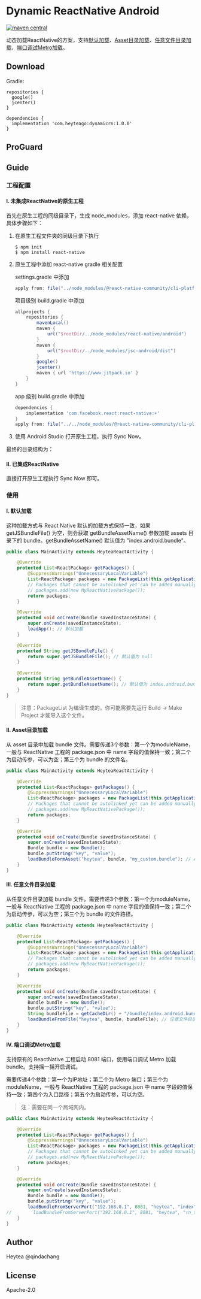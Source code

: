 # Dynamic ReactNative Android

[![maven central](https://img.shields.io/badge/maven_central-1.0.0-green)]()

动态加载ReactNative的方案，支持[默认加载](#ⅰ-默认加载)、[Asset目录加载](#ⅱ-asset目录加载)、[任意文件目录加载](#ⅲ-任意文件目录加载)、[端口调试Metro加载](#ⅳ-端口调试metro加载)。

## Download

Gradle:

```
repositories {
  google()
  jcenter()
}

dependencies {
  implementation 'com.heyteago:dynamicrn:1.0.0'
}
```

## ProGuard


## Guide

### 工程配置

#### Ⅰ. 未集成ReactNative的原生工程

首先在原生工程的同级目录下，生成 node_modules，添加 react-native 依赖，具体步骤如下：

1. 在原生工程文件夹的同级目录下执行

	```shell
	$ npm init
	$ npm install react-native
	```
2. 原生工程中添加 react-native gradle 相关配置

	settings.gradle 中添加
	
	```gradle
	apply from: file("../node_modules/@react-native-community/cli-platform-android/native_modules.gradle"); applyNativeModulesSettingsGradle(settings)
	```
	项目级别 build.gradle 中添加
	
	```gradle
    allprojects {
        repositories {
            mavenLocal()
            maven {
                url("$rootDir/../node_modules/react-native/android")
            }
            maven {
                url("$rootDir/../node_modules/jsc-android/dist")
            }
            google()
            jcenter()
            maven { url 'https://www.jitpack.io' }
        }
    }
	```
	app 级别 build.gradle 中添加
	
	```gradle
	dependencies {
		implementation 'com.facebook.react:react-native:+'
	}
    apply from: file("../../node_modules/@react-native-community/cli-platform-android/native_modules.gradle"); applyNativeModulesAppBuildGradle(project)
	```
3. 使用 Android Studio 打开原生工程，执行 Sync Now。

最终的目录结构为：



#### Ⅱ. 已集成ReactNative

直接打开原生工程执行 Sync Now 即可。

### 使用

#### Ⅰ. 默认加载

这种加载方式与 React Native 默认的加载方式保持一致，如果 getJSBundleFile() 为空，则会获取 getBundleAssetName() 参数加载 assets 目录下的 bundle。getBundleAssetName() 默认值为 "index.android.bundle"。

```java
public class MainActivity extends HeyteaReactActivity {

    @Override
    protected List<ReactPackage> getPackages() {
        @SuppressWarnings("UnnecessaryLocalVariable")
        List<ReactPackage> packages = new PackageList(this.getApplication()).getPackages();
        // Packages that cannot be autolinked yet can be added manually here, for example:
        // packages.add(new MyReactNativePackage());
        return packages;
    }

    @Override
    protected void onCreate(Bundle savedInstanceState) {
        super.onCreate(savedInstanceState);
        loadApp(); // 默认加载
    }

    @Override
    protected String getJSBundleFile() {
        return super.getJSBundleFile(); // 默认值为 null
    }
    
    @Override
    protected String getBundleAssetName() {
        return super.getBundleAssetName(); // 默认值为 index.android.bundle
    }
}
```

> 注意：PackageList 为编译生成的，你可能需要先运行 Build -> Make Project 才能导入这个文件。

#### Ⅱ. Asset目录加载

从 asset 目录中加载 bundle 文件。需要传递3个参数：第一个为moduleName，一般与 ReactNative 工程的 package.json 中 name 字段的值保持一致；第二个为启动传参，可以为空；第三个为 bundle 的文件名。

```java
public class MainActivity extends HeyteaReactActivity {

    @Override
    protected List<ReactPackage> getPackages() {
        @SuppressWarnings("UnnecessaryLocalVariable")
        List<ReactPackage> packages = new PackageList(this.getApplication()).getPackages();
        // Packages that cannot be autolinked yet can be added manually here, for example:
        // packages.add(new MyReactNativePackage());
        return packages;
    }

    @Override
    protected void onCreate(Bundle savedInstanceState) {
        super.onCreate(savedInstanceState);
        Bundle bundle = new Bundle();
        bundle.putString("key", "value");
        loadBundleFormAsset("heytea", bundle, "my_custom.bundle"); // Asset目录加载
    }
}
```

#### Ⅲ. 任意文件目录加载

从任意文件目录加载 bundle 文件。需要传递3个参数：第一个为moduleName，一般与 ReactNative 工程的 package.json 中 name 字段的值保持一致；第二个为启动传参，可以为空；第三个为 bundle 的文件路径。

```java
public class MainActivity extends HeyteaReactActivity {

    @Override
    protected List<ReactPackage> getPackages() {
        @SuppressWarnings("UnnecessaryLocalVariable")
        List<ReactPackage> packages = new PackageList(this.getApplication()).getPackages();
        // Packages that cannot be autolinked yet can be added manually here, for example:
        // packages.add(new MyReactNativePackage());
        return packages;
    }

    @Override
    protected void onCreate(Bundle savedInstanceState) {
        super.onCreate(savedInstanceState);
        Bundle bundle = new Bundle();
        bundle.putString("key", "value");
        String bundleFile = getCacheDir() + "/bundle/index.android.bundle";
        loadBundleFromFile("heytea", bundle, bundleFile); // 任意文件目录加载
    }
}
```

#### Ⅳ. 端口调试Metro加载

支持原有的 ReactNative 工程启动 8081 端口，使用端口调试 Metro 加载bundle。支持摇一摇开启调试。

需要传递4个参数：第一个为IP地址；第二个为 Metro 端口；第三个为moduleName，一般与 ReactNative 工程的 package.json 中 name 字段的值保持一致；第四个为入口路径；第五个为启动传参，可以为空。

> 注：需要在同一个局域网内。

```java
public class MainActivity extends HeyteaReactActivity {

    @Override
    protected List<ReactPackage> getPackages() {
        @SuppressWarnings("UnnecessaryLocalVariable")
        List<ReactPackage> packages = new PackageList(this.getApplication()).getPackages();
        // Packages that cannot be autolinked yet can be added manually here, for example:
        // packages.add(new MyReactNativePackage());
        return packages;
    }

    @Override
    protected void onCreate(Bundle savedInstanceState) {
        super.onCreate(savedInstanceState);
        Bundle bundle = new Bundle();
        bundle.putString("key", "value");
        loadBundleFromServerPort("192.168.0.1", 8081, "heytea", "index", null); // 端口调试Metro加载
//        loadBundleFromServerPort("192.168.0.1", 8081, "heytea", "rn_temp/index", bundle);
    }
}
```


## Author

Heytea @qindachang

## License

Apache-2.0
